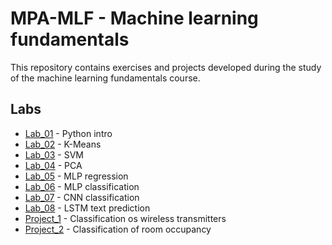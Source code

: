 # MPA-MLF - Machine learning fundamentals


This repository contains exercises and projects developed during the study of the machine learning fundamentals course.


## Labs
* [Lab_01](https://github.com/AdamBudac/MPA-MLF/tree/main/Lab_01) - Python intro
* [Lab_02](https://github.com/AdamBudac/MPA-MLF/tree/main/Lab_02) - K-Means
* [Lab_03](https://github.com/AdamBudac/MPA-MLF/tree/main/Lab_03) - SVM
* [Lab_04](https://github.com/AdamBudac/MPA-MLF/tree/main/Lab_04) - PCA
* [Lab_05](https://github.com/AdamBudac/MPA-MLF/tree/main/Lab_05) - MLP regression
* [Lab_06](https://github.com/AdamBudac/MPA-MLF/tree/main/Lab_06) - MLP classification
* [Lab_07](https://github.com/AdamBudac/MPA-MLF/tree/main/Lab_07) - CNN classification
* [Lab_08](https://github.com/AdamBudac/MPA-MLF/tree/main/Lab_09) - LSTM text prediction
* [Project_1](https://github.com/AdamBudac/MPA-MLF/tree/main/Project_1) - Classification os wireless transmitters
* [Project_2](https://github.com/AdamBudac/MPA-MLF/tree/main/Project_2) - Classification of room occupancy


